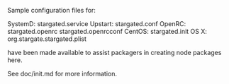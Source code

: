 Sample configuration files for:

SystemD: stargated.service
Upstart: stargated.conf
OpenRC:  stargated.openrc
         stargated.openrcconf
CentOS:  stargated.init
OS X:    org.stargate.stargated.plist

have been made available to assist packagers in creating node packages here.

See doc/init.md for more information.
